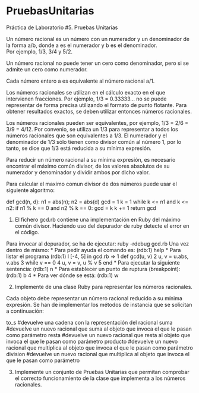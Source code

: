 PruebasUnitarias
================

Práctica de Laboratorio #5. Pruebas Unitarias

Un número racional es un número con un numerador y un denominador de la forma a/b, donde a es el numerador y b es el denominador.  
Por ejemplo, 1/3, 3/4 y 5/2.

Un número racional no puede tener un cero como denominador, pero si se admite un cero como numerador.

Cada número entero a es equivalente al número racional a/1.

Los números racionales se utilizan en el cálculo exacto en el que intervienen fracciones. Por ejemplo, 1/3 = 0.33333... no se puede
representar de forma precisa utilizando el formato de punto flotante.  Para obtener resultados exactos, se deben utilizar entonces números 
racionales.

Los números racionales pueden ser equivalentes, por ejemplo, 
1/3 = 2/6 = 3/9 = 4/12. Por convenio, se utiliza un 1/3 para
representar a todos los números racionales que son equivalentes
a 1/3.
El numerador y el denominador de 1/3 sólo tienen como divisor común al 
número 1, por lo tanto, se dice que 1/3 está reducida a su mínima 
expresión.

Para reducir un número racional a su mínima expresión, es necesario
encontrar el máximo común divisor, de los valores absolutos de su
numerador y denominador y dividir ambos por dicho valor.

Para calcular el maximo comun divisor de dos números puede usar el siguiente algoritmo:

def gcd(n, d):
    n1 = abs(n);
    n2 = abs(d)
    gcd = 1
    k = 1
    while k <= n1 and k <= n2:
        if n1 % k == 0 and n2 % k == 0:
            gcd = k
        k += 1
    return gcd


1) El fichero gcd.rb contiene una implementación en Ruby del máximo
común divisor. Haciendo uso del depurador de ruby detecte el error en el código.

Para invocar al depurador, se ha de ejecutar: ruby -rdebug gcd.rb
Una vez dentro de mismo:
    * Para pedir ayuda el comando es:
         (rdb:1) help
    * Para listar el programa
         (rdb:1) l
         [-4, 5] in gcd.rb
         => 1  def gcd(u, v)
         2    u, v = u.abs, v.abs
         3    while v == 0
         4      u, v = v, u % v
         5    end
    * Para ejecutar la siguiente sentencia:
         (rdb:1) n
    * Para establecer un punto de ruptura (breakpoint):
         (rdb:1) b 4
    * Para ver dónde se está:
         (rdb:1) w

2) Implemente de una clase Ruby para representar los números racionales.

Cada objeto debe representar un número racional reducido a su mínima expresión.
Se han de implementar los métodos de instancia que se solicitan a continuación:

to_s     #devuelve una cadena con la representación del racional
suma     #devuelve un nuevo racional que suma al objeto que invoca el que le pasan como parámetro
resta    #devuelve un nuevo racional que resta al objeto que invoca el que le pasan como parámetro 
producto #devuelve un nuevo racional que multiplica al objeto que invoca el que le pasan como parámetro
division #devuelve un nuevo racional que multiplica al objeto que invoca el que le pasan como parámetro

3) Implemente un conjunto de Pruebas Unitarias que permitan comprobar el correcto funcionamiento 
   de la clase que implementa a los números racionales.
